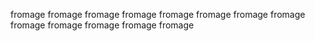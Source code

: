 fromage
fromage
fromage
fromage
fromage
fromage
fromage
fromage
fromage
fromage
fromage
fromage
fromage
